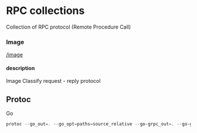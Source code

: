 # RPC collections
Collection of RPC protocol (Remote Procedure Call)  

### Image
[/image](./image/)  
#### description
Image Classify request - reply protocol  

## Protoc
Go
```powershell
protoc --go_out=. --go_opt=paths=source_relative --go-grpc_out=. --go-grpc_opt=paths=source_relative proto/image.proto
```
